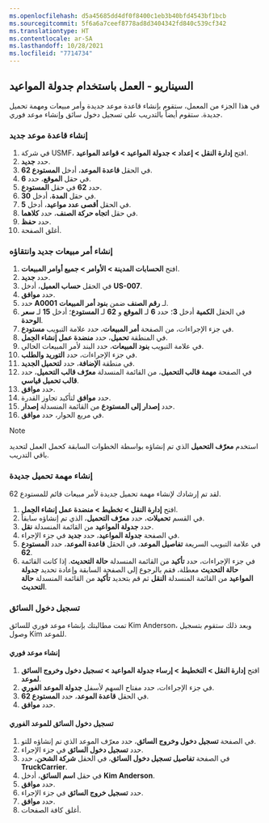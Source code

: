 ```yaml
---
ms.openlocfilehash: d5a45685dd4df0f8400c1eb3b40bfd4543bf1bcb
ms.sourcegitcommit: 5f6a6a7ceef8778ad8d3404342fd840c539cf342
ms.translationtype: HT
ms.contentlocale: ar-SA
ms.lasthandoff: 10/28/2021
ms.locfileid: "7714734"
---
```

## <a name="scenario---work-with-appointment-scheduling"></a>السيناريو - العمل باستخدام جدولة المواعيد
في هذا الجزء من المعمل، ستقوم بإنشاء قاعدة موعد جديدة وأمر مبيعات ومهمة تحميل جديدة. ستقوم أيضاً بالتدريب على تسجيل دخول سائق وإنشاء موعد فوري.

### <a name="create-a-new-appointment-rule"></a>إنشاء قاعدة موعد جديد 

1.  في شركة USMF، افتح **إدارة النقل > إعداد > جدولة المواعيد > قواعد المواعيد**.
2.  حدد **جديد**.
3.  في الحقل **قاعدة الموعد**، أدخل **المستودع 62**.
4.  في حقل **الموقع**، حدد **6**.
5.  حدد **62** في حقل **المستودع**.
6.  في حقل **المدة**، أدخل **30**.
7.  في الحقل **أقصى عدد مواعيد**، أدخل **5**.
8.  في حقل **اتجاه حركة الصنف**، حدد **كلاهما‬**.
9.  حدد **حفظ**.
9.  أغلق الصفحة.

### <a name="create-and-pick-a-new-sales-order"></a>إنشاء أمر مبيعات جديد وانتقاؤه 

1.  افتح **الحسابات المدينة > الأوامر > جميع أوامر المبيعات**.
2.  حدد **جديد**.
3.  في الحقل **حساب العميل**، أدخل **US-007**.
4.  حدد **موافق**.
5.  حدد **A0001** لـ **رقم الصنف** ضمن **بنود أمر المبيعات**.
6.  في الحقل **الكمية** أدخل **3**؛ حدد **6** لـ **الموقع** و **62** لـ **المستودع**؛ أدخل **15** لـ **سعر الوحدة**.
1.  في جزء الإجراءات، من الصفحة **أمر المبيعات**، حدد علامة التبويب **مستودع**.
2.  في المنطقة **تحميل**، حدد **منضدة عمل إنشاء الحِمل**.
3.  في علامة التبويب **بنود المبيعات**، حدد البند لأمر المبيعات الحالي.
4.  في جزء الإجراءات، حدد **التوريد والطلب**.
5.  في منطقة **الإضافة**، حدد **لتحميل الجديد**.
6.  في الصفحة **مهمة قالب التحميل**، من القائمة المنسدلة **معرّف قالب التحميل**، حدد **قالب تحميل قياسي**.
7.  حدد **موافق**.
8.  حدد **موافق** لتأكيد تجاوز القدرة.
11. حدد **إصدار إلى المستودع** من القائمة المنسدلة **إصدار**.
12. في مربع الحوار، حدد **موافق**.  

> [!Note] 
> استخدم **معرّف التحميل** الذي تم إنشاؤه بواسطة الخطوات السابقة كحمل العمل لتحديد باقي التدريب.


### <a name="create-a-new-load-assignment"></a>إنشاء مهمة تحميل جديدة
لقد تم إرشادك لإنشاء مهمة تحميل جديدة لأمر مبيعات قائم للمستودع 62.

1.  افتح **إدارة النقل > تخطيط > منضدة عمل إنشاء الحِمل**.
2.  في القسم **تحميلات**، حدد **معرّف التحميل**، الذي تم إنشاؤه سابقاً.
3.  حدد **جدولة المواعيد** من القائمة المنسدلة **نقل**.
4.  في الصفحة **جدولة المواعيد**، حدد **جديد** في جزء الإجراء.
5.  في علامة التبويب السريعة **تفاصيل الموعد**، في الحقل **قاعدة الموعد**، حدد **المستودع 62**.
6.  في جزء الإجراءات، حدد **تأكيد** من القائمة المنسدلة **حالة التحديث**. إذا كانت القائمة **حالة التحديث** معطلة، فقم بالرجوع إلى الصفحة السابقة وإعادة تحديد **جدولة المواعيد** من القائمة المنسدلة **النقل** ثم قم بتحديد **تأكيد** من القائمة المنسدلة **حالة التحديث**. 

### <a name="check-in-a-driver"></a>‏‫تسجيل دخول السائق‬ 

تمت مطالبتك بإنشاء موعد فوري للسائق Kim Anderson، وبعد ذلك ستقوم بتسجيل وصول Kim للموعد.

#### <a name="create-an-instant-appointment"></a>إنشاء موعد فوري

1.  افتح **إدارة النقل > التخطيط > إرساء جدولة المواعيد > تسجيل دخول وخروج السائق لموعد**.
2.  في جزء الإجراءات، حدد مفتاح السهم لأسفل **جدولة الموعد الفوري**.
3.  في الحقل **قاعدة الموعد**، حدد **المستودع 62**.
4.  حدد **موافق**.

#### <a name="check-in-a-driver-for-the-instant-appointment"></a>تسجيل دخول السائق للموعد الفوري

1.  في الصفحة **تسجيل دخول وخروج السائق**، حدد معرّف الموعد الذي تم إنشاؤه للتو.
2.  حدد **تسجيل دخول السائق** في جزء الإجراء.
3.  في الصفحة **تفاصيل تسجيل دخول السائق**، في الحقل **شركة الشحن**، حدد **TruckCarrier**.
4.  في حقل **اسم السائق**، أدخل **Kim Anderson**.
5.  حدد **موافق**.
6.  حدد **تسجيل خروج السائق** في جزء الإجراء. 
7.  حدد **موافق**.
7.  أغلق كافة الصفحات.
